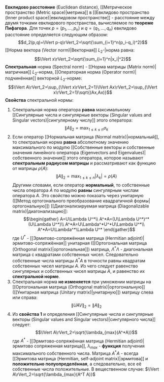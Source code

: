 **Евклидово расстояние** (Euclidean distance), [[Метрическое пространство (Metric space)|метрика]] в [[Евклидово пространство (Inner product space)|евклидовом пространстве]] - расстояние между двумя точками евклидового пространства, вычисляемое по **теореме Пифагора**. Для точек $p=(p_1,\dots,p_n)$ и $q=(q_1,\dots,q_n)$ евклидово расстояние определяется следующим образом:$$d_2(p,q)=\lVert p-q\rVert_2=\sqrt{\sum_{i=1}^n(p_i-q_i)^2}$$[[Норма вектора (Vector norm)|Векторная]] $L_2$-|норма равна:$$\lVert x\rVert_2=\sqrt{\sum_{i=1}^n|x_i|^2}$$**Спектральная** норма (Spectral norm) - [[Норма матрицы (Matrix norm)|матричная]] $L_2$-норма, [[Операторная норма (Operator norm)|подчинённая]] векторной $L_2$-норме: $$\lVert A\rVert_2=\sup_{\lVert x\rVert_2=1}\lVert Ax\rVert_2=\sup_{\lVert x\rVert_2=1}\sqrt{(Ax,Ax)}$$**Свойства** спектральной нормы:
1. Спектральная норма оператора **равна** максимальному [[Сингулярные числа и сингулярные векторы (Singular values and Singular vectors)|сингулярному числу]] этого оператора:$$\lVert A\rVert_2=\max_{1 \leq k \leq n}\sigma_k$$
2. Если оператор [[Нормальная матрица (Normal matrix)|нормальный]], то спектральная норма **равна** абсолютному значению максимального по модулю [[Собственные векторы и собственные значения линейного оператора (Eigenvectors and Eigenvalues)|собственного значения]] этого оператора, которое называют **спектральным радиусом матрицы** и рассматривают как функцию от матрицы $\rho(A)$:$$\lVert A\rVert_2=\max_{1 \leq k \leq n}|\lambda_k|=\rho(A)$$Другими словами, если оператор **нормальный**, то собственные числа оператора $A$ по модулю **равны** сингулярным числам оператора $A$. Это свойство можно показать через унитарную ([[Метод ортогонального преобразование квадратичной формы|ортогональную]]) [[Диагонализируемая матрица (Diagonalizable matrix)|диагонализацию]]:$$\begin{gather}
   A=U\Lambda U^*\\
   A^*A=(U\Lambda U^*)^*(U\Lambda U^*)\\
   A^*A=U\Lambda^*U^*U\Lambda U^*\\
   A^*A=U\Lambda^*\Lambda U^*
   \end{gather}$$где $U^*$ - [[Эрмитово-сопряжённая матрица (Hermitian adjoint)|эрмитово-сопряжённая]] унитарная ([[Ортогональная матрица (Orthogonal matrix)|ортогональная]]) матрица, $\Lambda^*\Lambda$ - диагональная матрица с квадратами собственных чисел. Следовательно собственные числа матрицы $A^*A$ в точности равны квадратам собственных чисел матрицы $A$. Из чего следует равенство сингулярных и собственных чисел матрицы $A$, и равенство их **спектральной норме**.
3. Спектральная норма **не изменяется** при умножении матрицы на [[Ортогональная матрица (Orthogonal matrix)|ортогональную]] ([[Унитарная матрица (Unitary matrix)|унитарную]]) матрицу слева или справа:$$\lVert UAV \rVert_2=\lVert A\rVert_2$$
4. Из **свойства 1** и определения [[Сингулярные числа и сингулярные векторы (Singular values and Singular vectors)|сингулярного числа]] следует:$$\lVert A\rVert_2=\sqrt{\lambda_{max}(A^*A)}$$где $A^*$ - [[Эрмитово-сопряжённая матрица (Hermitian adjoint)|эрмитово сопряженная матрица]], $\lambda_{max}$ - **функция** получения максимального собственного числа. Матрица $A^*A$ - всегда [[Эрмитова матрица (Hermitian, self-adjoint matrix)|эрмитова]] и **положительно полуопределённая**, а следовательно, все её собственные числа положительные.
   В вещественном случае: $\lVert A\rVert_2=\sqrt{\lambda_{max}(A^T A)}$